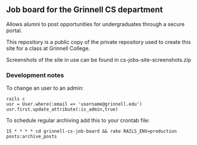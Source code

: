 ## Job board for the Grinnell CS department

Allows alumni to post opportunities for undergraduates through a secure portal.

This repository is a public copy of the private repository used to create this site for a class at Grinnell College.

Screenshots of the site in use can be found in cs-jobs-site-screenshots.zip

### Development notes


To change an user to an admin:
```
rails c
usr = User.where(:email => 'username@grinnell.edu')
usr.first.update_attribute(:is_admin,true)
```

To schedule regular archiving add this to your crontab file:
```
15 * * * * cd grinnell-cs-job-board && rake RAILS_ENV=production posts:archive_posts
```
